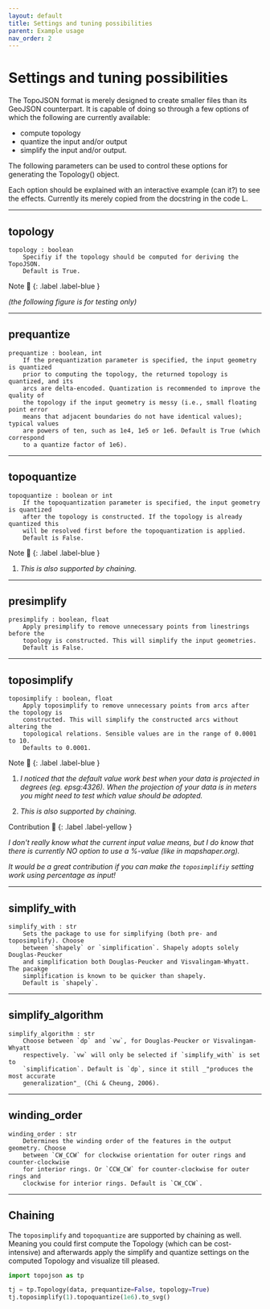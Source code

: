 ```yaml
---
layout: default
title: Settings and tuning possibilities
parent: Example usage
nav_order: 2
---
```


# Settings and tuning possibilities

The TopoJSON format is merely designed to create smaller files than its GeoJSON counterpart. It is capable of doing so through a few options of which the following are currently available: 
- compute topology 
- quantize the input and/or output
- simplify the input and/or output.

The following parameters can be used to control these options for generating the Topology() object. 

Each option should be explained with an interactive example (can it?) to see the effects.
Currently its merely copied from the docstring in the code L.

* * * 

## topology
    topology : boolean
        Specifiy if the topology should be computed for deriving the TopoJSON. 
        Default is True. 


<div class="code-example mx-8 bg-grey-lt-000">
<div class="note-label" markdown="1">
Note 📝
{: .label .label-blue }
</div>
<div class="note-text" markdown="1">

_(the following figure is for testing only)_

</div>
</div>
<div id="embed_tuning_topology"></div>

* * *         

## prequantize

    prequantize : boolean, int
        If the prequantization parameter is specified, the input geometry is quantized
        prior to computing the topology, the returned topology is quantized, and its 
        arcs are delta-encoded. Quantization is recommended to improve the quality of 
        the topology if the input geometry is messy (i.e., small floating point error 
        means that adjacent boundaries do not have identical values); typical values 
        are powers of ten, such as 1e4, 1e5 or 1e6. Default is True (which correspond 
        to a quantize factor of 1e6).

* * * 

## topoquantize

    topoquantize : boolean or int
        If the topoquantization parameter is specified, the input geometry is quantized 
        after the topology is constructed. If the topology is already quantized this 
        will be resolved first before the topoquantization is applied. 
        Default is False.

<div class="code-example mx-8 bg-grey-lt-000">
<div class="note-label" markdown="1">
Note 📝
{: .label .label-blue }
</div>
<div class="note-text" markdown="1">

1.  _This is also supported by chaining._
</div>
</div>
<div id="embed_tuning_topoquantize"></div>



* * * 

## presimplify

    presimplify : boolean, float
        Apply presimplify to remove unnecessary points from linestrings before the 
        topology is constructed. This will simplify the input geometries. 
        Default is False.

* * * 

## toposimplify

    toposimplify : boolean, float 
        Apply toposimplify to remove unnecessary points from arcs after the topology is 
        constructed. This will simplify the constructed arcs without altering the 
        topological relations. Sensible values are in the range of 0.0001 to 10. 
        Defaults to 0.0001.



<div class="code-example mx-8 bg-grey-lt-000">
<div class="note-label" markdown="1">
Note 📝
{: .label .label-blue }
</div>
<div class="note-text" markdown="1">

1.  _I noticed that the default value work best when your data is projected in degrees (eg. epsg:4326). When the projection of your data is in meters you might need to test which value should be adopted._

2.  _This is also supported by chaining._

</div>
</div>


<div class="code-example mx-8 bg-grey-lt-000">
<div class="contribution-label" markdown="1">
Contribution 🙏
{: .label .label-yellow }
</div>
<div class="contribution-text" markdown="1">

_I don't really know what the current input value means, but I do know that there is currently NO option to use a %-value (like in mapshaper.org)._

_It would be a great contribution if you can make the `toposimplifiy` setting work using percentage as input!_
</div>
</div>


* * * 

## simplify_with

    simplify_with : str
        Sets the package to use for simplifying (both pre- and toposimplify). Choose 
        between `shapely` or `simplification`. Shapely adopts solely Douglas-Peucker 
        and simplification both Douglas-Peucker and Visvalingam-Whyatt. The pacakge 
        simplification is known to be quicker than shapely. 
        Default is `shapely`.

* * * 

## simplify_algorithm

    simplify_algorithm : str
        Choose between `dp` and `vw`, for Douglas-Peucker or Visvalingam-Whyatt 
        respectively. `vw` will only be selected if `simplify_with` is set to 
        `simplification`. Default is `dp`, since it still _"produces the most accurate 
        generalization"_ (Chi & Cheung, 2006).

* * * 

## winding_order

    winding_order : str
        Determines the winding order of the features in the output geometry. Choose 
        between `CW_CCW` for clockwise orientation for outer rings and counter-clockwise
        for interior rings. Or `CCW_CW` for counter-clockwise for outer rings and 
        clockwise for interior rings. Default is `CW_CCW`.

* * * 

## Chaining
The `toposimplify` and `topoquantize` are supported by chaining as well. Meaning you could first compute the Topology (which can be cost-intensive) and afterwards apply the simplify and quantize settings on the computed Topology and visualize till pleased.


```python
import topojson as tp

tj = tp.Topology(data, prequantize=False, topology=True)
tj.toposimplify(1).topoquantize(1e6).to_svg()
```

<script type="text/javascript" src="/example/tuning_embed.js"></script>
<script type="text/javascript" src="https://cdn.jsdelivr.net/npm/vega@5"></script>
<script type="text/javascript" src="https://cdn.jsdelivr.net/npm/vega-lite@4.0.0"></script>
<script type="text/javascript" src="https://cdn.jsdelivr.net/npm/vega-embed@6"></script>